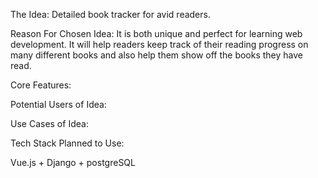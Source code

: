 The Idea:
Detailed book tracker for avid readers.


Reason For Chosen Idea:
It is both unique and perfect for learning web development. 
It will help readers keep track of their reading progress on many different books and also help them show off the books they have read.

Core Features:



Potential Users of Idea:



Use Cases of Idea:



Tech Stack Planned to Use:

Vue.js + Django + postgreSQL



















